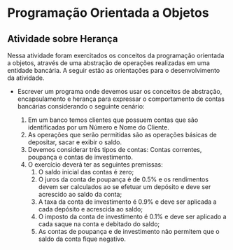 # Programação Orientada a Objetos

## Atividade sobre Herança

Nessa atividade foram exercitados os conceitos da programação orientada a objetos, através de uma abstração de operações realizadas em uma entidade bancária. A seguir estão as orientações para o desenvolvimento da atividade.

- Escrever um programa onde devemos usar os conceitos de abstração, encapsulamento e herança para expressar o comportamento de contas bancárias considerando o seguinte cenário:

   1. Em um banco temos clientes que possuem contas que são identificadas por um Número e Nome do Cliente.
   2. As operações que serão permitidas são as operações básicas de depositar, sacar e exibir o saldo.
   3. Devemos considerar três tipos de contas: Contas correntes, poupança e contas de investimento.
   4. O exercício deverá ter as seguintes premissas:
      1. O saldo inicial das contas é zero;
      2. O juros da conta de poupança é de 0.5% e os rendimentos devem ser calculados ao se efetuar um depósito e deve ser acrescido ao saldo da conta;
      3. A taxa da conta de investimento é 0.9% e deve ser aplicada a cada depósito e acrescida ao saldo;
      4. O imposto da conta de investimento é 0.1% e deve ser aplicado a cada saque na conta e debitado do saldo;
      5. As contas de poupança e de investimento não permitem que o saldo da conta fique negativo.



